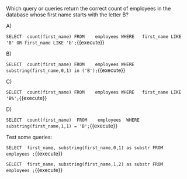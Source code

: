 Which query or queries return the correct count of employees in the database whose first name starts with the letter B?

A)

``
SELECT	count(first_name)
FROM	employees
WHERE	first_name LIKE 'B'
		OR first_name LIKE 'b';
``{{execute}}


B)

``
SELECT	count(first_name)
FROM	employees
WHERE	substring(first_name,0,1) in ('B');
``{{execute}}


C)

``
SELECT	count(first_name)
FROM	employees
WHERE	first_name LIKE 'B%';
``{{execute}}


D)

``
SELECT	count(first_name) 
FROM	employees 
WHERE	substring(first_name,1,1) = 'B';
``{{execute}}


Test some queries:


``
SELECT	first_name, substring(first_name,0,1) as substr
FROM	employees ;
``{{execute}}


``
SELECT	first_name, substring(first_name,1,2) as substr
FROM	employees ;
``{{execute}}
